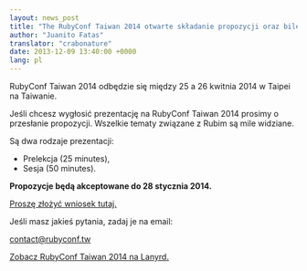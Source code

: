```yaml
---
layout: news_post
title: "The RubyConf Taiwan 2014 otwarte składanie propozycji oraz bilety"
author: "Juanito Fatas"
translator: "crabonature"
date: 2013-12-09 13:40:00 +0000
lang: pl
---
```


RubyConf Taiwan 2014 odbędzie się między 25 a 26 kwitnia 2014 w Taipei na Taiwanie.

Jeśli chcesz wygłosić prezentację na RubyConf Taiwan 2014 prosimy o przesłanie
propozycji. Wszelkie tematy związane z Rubim są mile widziane.

Są dwa rodzaje prezentacji:

* Prelekcja (25 minutes),
* Sesja (50 minutes).

**Propozycje będą akceptowane do 28 stycznia 2014.**

[Proszę złożyć wniosek tutaj.][submit-proposal]

Jeśli masz jakieś pytania, zadaj je na email:

contact@rubyconf.tw

[Zobacz RubyConf Taiwan 2014 na Lanyrd.][rubyconf-tw-2014-lanyrd]

[rubyconf-tw-2014-lanyrd]: http://lanyrd.com/2014/rubyconftw/
[submit-proposal]: https://kktix.com/events/rubyconftw2014-cfp?locale=en
